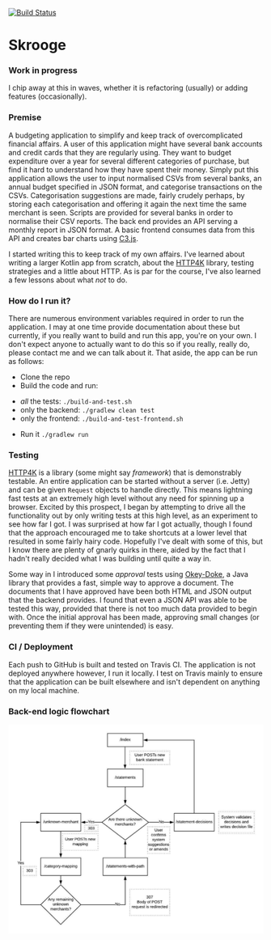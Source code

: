 [![Build Status](https://travis-ci.org/forty9er/skrooge.svg?branch=master)](https://travis-ci.org/forty9er/skrooge)

# Skrooge

### Work in progress
I chip away at this in waves, whether it is refactoring (usually) or adding features (occasionally). 

### Premise
A budgeting application to simplify and keep track of overcomplicated financial affairs. A user of this application might have several bank accounts and credit cards that they are regularly using. They want to budget expenditure over a year for several different categories of purchase, but find it hard to understand how they have spent their money.
Simply put this application allows the user to input normalised CSVs from several banks, an annual budget specified in JSON format, and categorise transactions on the CSVs. Categorisation suggestions are made, fairly crudely perhaps, by storing each categorisation and offering it again the next time the same merchant is seen.
Scripts are provided for several banks in order to normalise their CSV reports.
The back end provides an API serving a monthly report in JSON format. A basic frontend consumes data from this API and creates bar charts using [C3.js](https://c3js.org/).

I started writing this to keep track of my own affairs. I've learned about writing a larger Kotlin app from scratch, about the [HTTP4K](https://www.http4k.org/) library, testing strategies and a little about HTTP. As is par for the course, I've also learned a few lessons about what *not* to do.

### How do I run it?
There are numerous environment variables required in order to run the application. I may at one time provide documentation about these but currently, if you really want to build and run this app, you're on your own. I don't expect anyone to actually want to do this so if you really, really do, please contact me and we can talk about it. That aside, the app can be run as follows:

* Clone the repo
* Build the code and run: 
- *all* the tests: `./build-and-test.sh`
- only the backend: `./gradlew clean test`
- only the frontend: `./build-and-test-frontend.sh`
* Run it `./gradlew run`

### Testing
[HTTP4K](https://www.http4k.org/) is a library (some might say *framework*) that is demonstrably testable. An entire application can be started without a server (i.e. Jetty) and can be given `Request` objects to handle directly. This means lightning fast tests at an extremely high level without any need for spinning up a browser. Excited by this prospect, I began by attempting to drive all the functionality out by only writing tests at this high level, as an experiment to see how far I got. I was surprised at how far I got actually, though I found that the approach encouraged me to take shortcuts at a lower level that resulted in some fairly hairy code. Hopefully I've dealt with some of this, but I know there are plenty of gnarly quirks in there, aided by the fact that I hadn't really decided what I was building until quite a way in. 

Some way in I introduced some *approval* tests using [Okey-Doke](https://github.com/dmcg/okey-doke), a Java library that provides a fast, simple way to approve a document. The documents that I have approved have been both HTML and JSON output that the backend provides. I found that even a JSON API was able to be tested this way, provided that there is not too much data provided to begin with. Once the initial approval has been made, approving small changes (or preventing them if they were unintended) is easy.

### CI / Deployment
Each push to GitHub is built and tested on Travis CI. The application is not deployed anywhere however, I run it locally. I test on Travis mainly to ensure that the application can be built elsewhere and isn't dependent on anything on my local machine.

### Back-end logic flowchart

![backend-logic-flowchart](docs/skrooge-logic-flowchart.jpg)
